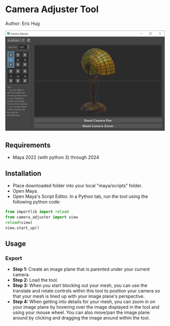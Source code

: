 # Camera Adjuster Tool

Author: Eric Hug 

![Tool Preview](tool_preview.jpg)

## Requirements
* Maya 2022 (with python 3) through 2024

## Installation
* Place downloaded folder into your local "maya/scripts" folder.
* Open Maya.
* Open Maya's Script Editor. In a Python tab, run the tool using the following python code:
```python
from importlib import reload
from camera_adjuster import view
reload(view)
view.start_up()
```

## Usage
### Export
* **Step 1:** Create an image plane that is parented under your current camera.
* **Step 2:** Load the tool.
* **Step 3:** When you start blocking out your mesh, you can use the translate and rotate controls within this tool to position your camera so that your mesh is lined up with your image plane's perspective.
* **Step 4:** When getting into details for your mesh, you can zoom in on your image plane by hovering over the image displayed in the tool and using your mouse wheel. You can also move/pan the image plane around by clicking and dragging the image around within the tool.

